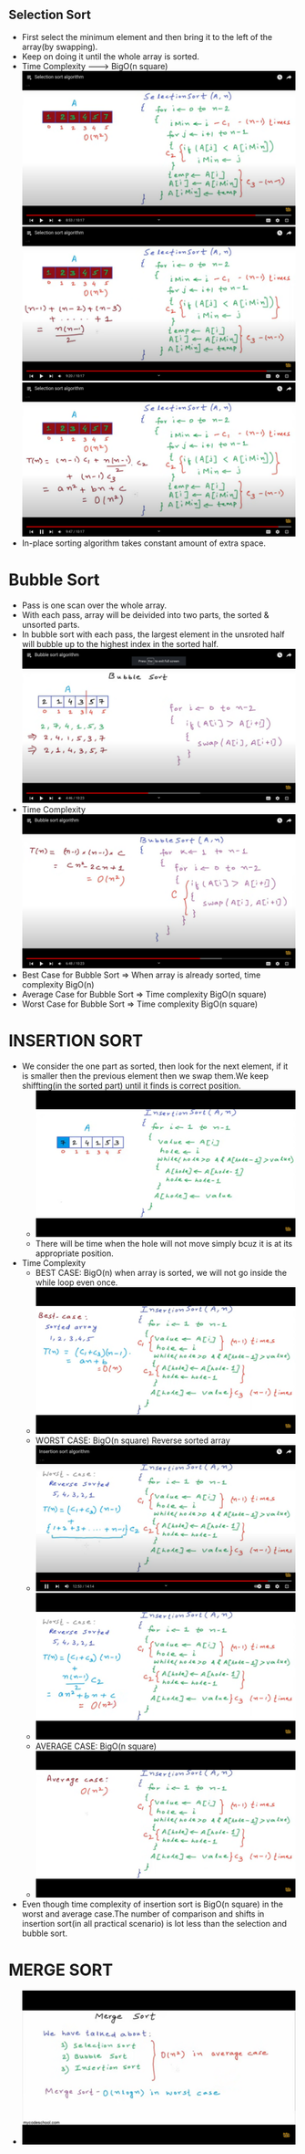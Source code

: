 ## Selection Sort
- First select the minimum element and then bring it to the left of the array(by swapping).
- Keep on doing it until the whole array is sorted.
- Time Complexity ---> BigO(n square)
  ![](./images/Screenshot%20from%202022-07-12%2006-14-37.png)
  ![](./images/Screenshot%20from%202022-07-12%2006-15-56.png)
  ![](./images/Screenshot%20from%202022-07-12%2006-16-42.png)
- In-place sorting algorithm takes constant amount of extra space.


# Bubble Sort
- Pass is one scan over the whole array.
- With each pass, array will be deivided into two parts, the sorted & unsorted parts.
- In bubble sort with each pass, the largest element in the unsroted half will bubble up to the highest index in the sorted half.
  ![](./images/Screenshot%20from%202022-07-12%2007-17-21.png)
- Time Complexity
  ![](./images/Screenshot%20from%202022-07-12%2007-18-34.png)
- Best Case for Bubble Sort => When array is already sorted, time complexity BigO(n)
- Average Case for Bubble Sort => Time complexity BigO(n square)
- Worst Case for Bubble Sort => Time complexity BigO(n square)

# INSERTION SORT
- We consider the one part as sorted, then look for the next element, if it is smaller then the previous element then we swap them.We keep shiffting(in the sorted part) until it finds is correct position.
  - ![](images/Screenshot%20from%202022-07-13%2006-07-54.png)
  - There will be time when the hole will not move simply bcuz it is at its appropriate position.
- Time Complexity
  - BEST CASE: BigO(n) when array is sorted, we will not go inside the while loop even once.
  - ![](images/Screenshot%20from%202022-07-13%2006-21-59.png)
  - WORST CASE: BigO(n square)  Reverse sorted array
  - ![](images/Screenshot%20from%202022-07-13%2006-23-13.png)
  - ![](images/Screenshot%20from%202022-07-13%2006-24-29.png)
  - AVERAGE CASE: BigO(n square)
  - ![](images/Screenshot%20from%202022-07-13%2006-25-34.png)
- Even though time complexity of insertion sort is BigO(n square) in the worst and average case.The number of comparison and shifts in insertion sort(in all practical scenario) is lot less than the selection and bubble sort.

# MERGE SORT
- ![](images/Screenshot%20from%202022-07-13%2009-51-19.png)